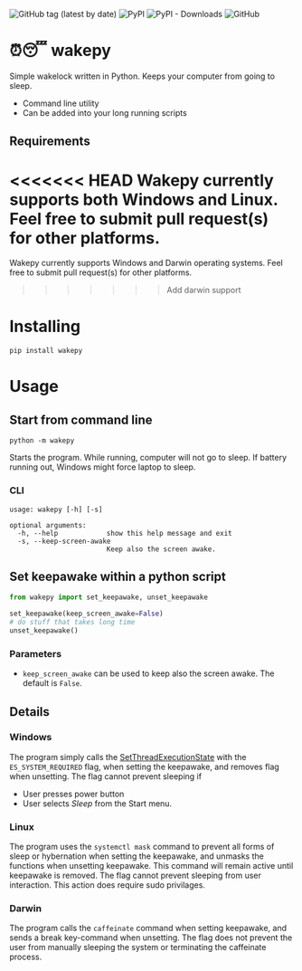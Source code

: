 ![GitHub tag (latest by date)](https://img.shields.io/github/v/tag/np-8/wakepy)&nbsp;![PyPI](https://img.shields.io/pypi/v/wakepy)&nbsp;![PyPI - Downloads](https://img.shields.io/pypi/dm/wakepy)&nbsp;![GitHub](https://img.shields.io/github/license/np-8/wakepy)


# ⏰😴 wakepy 

Simple wakelock written in Python. Keeps your computer from going to sleep.
- Command line utility
- Can be added into your long running scripts

## Requirements
<<<<<<< HEAD
Wakepy currently supports both Windows and Linux. Feel free to submit pull request(s) for other platforms.
=======
Wakepy currently supports Windows and Darwin operating systems. Feel free to submit pull request(s) for other platforms.
>>>>>>> Add darwin support

# Installing


```
pip install wakepy
```

# Usage

## Start from command line
```
python -m wakepy
```
Starts the program. While running, computer will not go to sleep. If battery running out, Windows might force laptop to sleep.

### CLI 

```
usage: wakepy [-h] [-s]

optional arguments:
  -h, --help            show this help message and exit
  -s, --keep-screen-awake
                        Keep also the screen awake.
```

## Set keepawake within a python script

```python
from wakepy import set_keepawake, unset_keepawake

set_keepawake(keep_screen_awake=False)
# do stuff that takes long time
unset_keepawake()
```
### Parameters
-  `keep_screen_awake` can be used to keep also the screen awake. The default is `False`.

## Details

### Windows
The program simply calls the [SetThreadExecutionState](https://docs.microsoft.com/en-us/windows/win32/api/winbase/nf-winbase-setthreadexecutionstate?redirectedfrom=MSDN) with the `ES_SYSTEM_REQUIRED` flag, when setting the keepawake, and removes flag when unsetting. The flag cannot prevent sleeping if
- User presses power button
- User selects *Sleep* from the Start menu.

### Linux
The program uses the `systemctl mask` command to prevent all forms of sleep or hybernation when setting the keepawake, and unmasks the functions when unsetting keepawake. This command will remain active until keepawake is removed.  The flag cannot prevent sleeping from user interaction.  This action does require sudo privilages.

### Darwin
The program calls the `caffeinate` command when setting keepawake, and sends a break key-command when unsetting.  The flag does not prevent the user from manually sleeping the system or terminating the caffeinate process.


